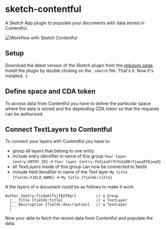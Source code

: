 # sketch-contentful
A Sketch App plugin to populate your documents with data stored in Contentful.

![Workflow with Sketch Contentful](./sketch-contentful.gif)

## Setup

Download the latest version of the Sketch plugin from the [releases page](https://github.com/stefanjudis/sketch-contentful/releases). Install the plugin by double clicking on the `.sketch` file.
That's it. Now it's installed. :)

## Define space and CDA token

To access data from Contentful you have to define the particular space where the data is stored and the depending CDA token so that the requests can be authorized.

## Connect TextLayers to Contentful

To connect your layers with Contentful you have to:

- group all layers that belong to one entry
- include entry identifier in name of this group `Your layer {entry:ENTRY_ID}` -> `Your layer {entry:fhdjasklfh7e2q90rfjweq9f8jeq9}`
- all TextLayers inside of this group can now be connected to fields
- include field itendifier in name of the Text layer `My title {fields:FIELD_NAME}` -> `My title {fields:title}`

A the layers of a document could be as follows to make it work.

```
Author {entry:fjsdaklfsjf8239qr}         // a Group
  |__ Title {fields:title}               // a TextLayer
  |__ Description {fields:description}   // a TextLayer
  |
```

Now your able to fetch the recent data from Contentful and populate the data.

